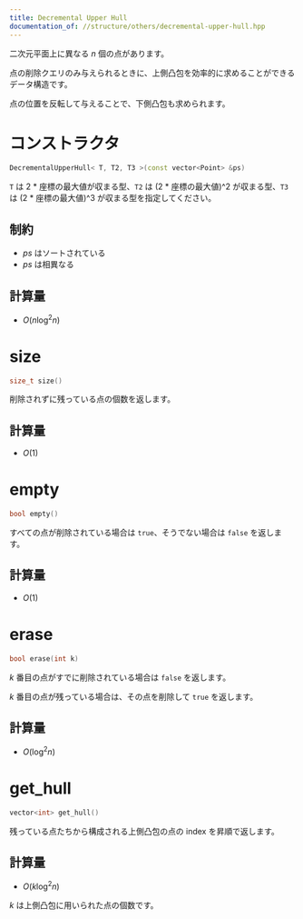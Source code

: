 ```yaml
---
title: Decremental Upper Hull
documentation_of: //structure/others/decremental-upper-hull.hpp
---
```


二次元平面上に異なる $n$ 個の点があります。

点の削除クエリのみ与えられるときに、上側凸包を効率的に求めることができるデータ構造です。

点の位置を反転して与えることで、下側凸包も求められます。

# コンストラクタ

```cpp
DecrementalUpperHull< T, T2, T3 >(const vector<Point> &ps)
```

`T` は 2 * 座標の最大値が収まる型、`T2` は (2 * 座標の最大値)^2 が収まる型、`T3` は (2 * 座標の最大値)^3 が収まる型を指定してください。

## 制約

- $ps$ はソートされている
- $ps$ は相異なる

## 計算量

- $O(n \log^2 n)$

# size

```cpp
size_t size()
```

削除されずに残っている点の個数を返します。

## 計算量

- $O(1)$

# empty

```cpp
bool empty()
```

すべての点が削除されている場合は `true`、そうでない場合は `false` を返します。

## 計算量

- $O(1)$

# erase

```cpp
bool erase(int k)
```

$k$ 番目の点がすでに削除されている場合は `false` を返します。

$k$ 番目の点が残っている場合は、その点を削除して `true` を返します。

## 計算量

- $O(\log^2 n)$

# get_hull

```cpp
vector<int> get_hull()
```

残っている点たちから構成される上側凸包の点の index を昇順で返します。

## 計算量

- $O(k \log^2 n)$

$k$ は上側凸包に用いられた点の個数です。
